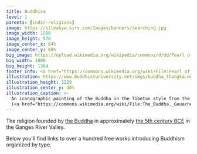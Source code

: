```yaml
---
title: Buddhism
level: 1
parents: [indic-religions]
image: https://illeakyw.sirv.com/Images/banners/searching.jpg
image_width: 1280
image_height: 970
image_center_x: 84%
image_center_y: 88%
big_image: https://upload.wikimedia.org/wikipedia/commons/d/dd/Pearl_of_Searching.jpg
big_width: 1800
big_height: 1364
footer_info: <a href="https://commons.wikimedia.org/wiki/File:Pearl_of_Searching.jpg">Nicholas Roerich</a>
illustration: https://www.buddhistuniversity.net/imgs/buddha_thangka.webp
illustration_height: 1229
illustration_center_y: 40%
illustration_caption: >-
  An iconographic painting of the Buddha in the Tibetan style from the early 20th century.
  (<a href="https://commons.wikimedia.org/wiki/File:The_Buddha._Gouache._Wellcome_L0069372.jpg">Wellcome</a>, <a href="https://creativecommons.org/licenses/by/4.0">CC BY 4.0</a>)
---
```


The religion founded by [the Buddha](/tags/buddha) in approximately [the 5th century BCE](/tags/setting) in the Ganges River Valley.

Below you'll find links to over a hundred free works introducing Buddhism organized by type.
